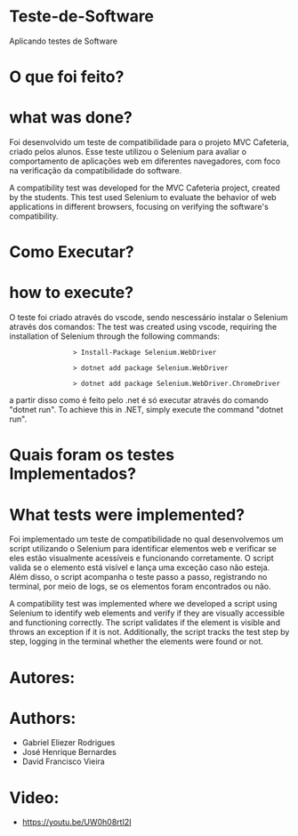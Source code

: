# Teste-de-Software
Aplicando testes de Software

# O que foi feito?
# what was done?

Foi desenvolvido um teste de compatibilidade para o projeto MVC Cafeteria, criado pelos alunos. Esse teste utilizou o Selenium para avaliar o comportamento de aplicações web em diferentes navegadores, com foco na verificação da compatibilidade do software.

A compatibility test was developed for the MVC Cafeteria project, created by the students. This test used Selenium to evaluate the behavior of web applications in different browsers, focusing on verifying the software's compatibility. 


# Como Executar?
# how to execute?

O teste foi criado através do vscode, sendo nescessário instalar o Selenium através dos comandos:
The test was created using vscode, requiring the installation of Selenium through the following commands: 


                    > Install-Package Selenium.WebDriver
                    
                    > dotnet add package Selenium.WebDriver
                    
                    > dotnet add package Selenium.WebDriver.ChromeDriver


a partir disso como é feito pelo .net é só executar através do comando "dotnet run".
To achieve this in .NET, simply execute the command "dotnet run". 


# Quais foram os testes Implementados?
# What tests were implemented?

Foi implementado um teste de compatibilidade no qual desenvolvemos um script utilizando o Selenium para identificar elementos web e verificar se eles estão visualmente acessíveis e funcionando corretamente. O script valida se o elemento está visível e lança uma exceção caso não esteja. Além disso, o script acompanha o teste passo a passo, registrando no terminal, por meio de logs, se os elementos foram encontrados ou não.

A compatibility test was implemented where we developed a script using Selenium to identify web elements and verify if they are visually accessible and functioning correctly. The script validates if the element is visible and throws an exception if it is not. Additionally, the script tracks the test step by step, logging in the terminal whether the elements were found or not. 


# Autores:
# Authors:

- Gabriel Eliezer Rodrigues
- José Henrique Bernardes
- David Francisco Vieira

# Video:
- https://youtu.be/UW0h08rtI2I
